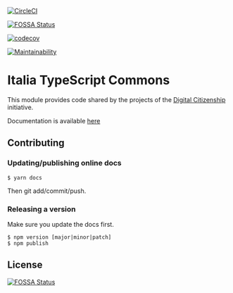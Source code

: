 [![CircleCI](https://circleci.com/gh/teamdigitale/io-ts-commons.svg?style=svg)](https://circleci.com/gh/teamdigitale/io-ts-commons)

[![FOSSA Status](https://app.fossa.io/api/projects/git%2Bgithub.com%2Fteamdigitale%2Fitalia-ts-commons.svg?type=shield)](https://app.fossa.io/projects/git%2Bgithub.com%2Fteamdigitale%2Fitalia-ts-commons?ref=badge_shield)

[![codecov](https://codecov.io/gh/teamdigitale/io-ts-commons/branch/master/graph/badge.svg)](https://codecov.io/gh/teamdigitale/io-ts-commons)

[![Maintainability](https://api.codeclimate.com/v1/badges/c9be630a66618bde8e4a/maintainability)](https://codeclimate.com/github/teamdigitale/io-ts-commons/maintainability)

# Italia TypeScript Commons

This module provides code shared by the projects of the
[Digital Citizenship](https://github.com/teamdigitale/digital-citizenship)
initiative.

Documentation is available [here](https://teamdigitale.github.io/italia-ts-commons/)

## Contributing

### Updating/publishing online docs

```
$ yarn docs
```

Then git add/commit/push.

### Releasing a version

Make sure you update the docs first.

```
$ npm version [major|minor|patch]
$ npm publish
```


## License
[![FOSSA Status](https://app.fossa.io/api/projects/git%2Bgithub.com%2Fteamdigitale%2Fitalia-ts-commons.svg?type=large)](https://app.fossa.io/projects/git%2Bgithub.com%2Fteamdigitale%2Fitalia-ts-commons?ref=badge_large)

